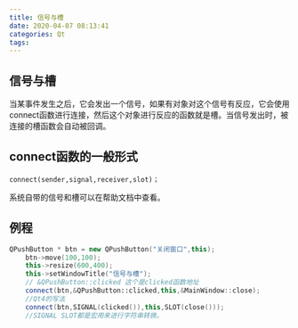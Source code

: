 ```yaml
---
title: 信号与槽
date: 2020-04-07 08:13:41
categories: Qt
tags:
---
```


## 信号与槽

当某事件发生之后，它会发出一个信号，如果有对象对这个信号有反应，它会使用connect函数进行连接，然后这个对象进行反应的函数就是槽。当信号发出时，被连接的槽函数会自动被回调。

## connect函数的一般形式

`connect(sender,signal,receiver,slot)；`

系统自带的信号和槽可以在帮助文档中查看。

## 例程

``` C++
QPushButton * btn = new QPushButton("关闭窗口",this);
    btn->move(100,100);
    this->resize(600,400);
    this->setWindowTitle("信号与槽");
    // &QPushButton::clicked 这个是clicked函数地址
    connect(btn,&QPushButton::clicked,this,&MainWindow::close);
    //Qt4的写法
    connect(btn,SIGNAL(clicked()),this,SLOT(close()));
    //SIGNAL SLOT都是宏用来进行字符串转换。
```
